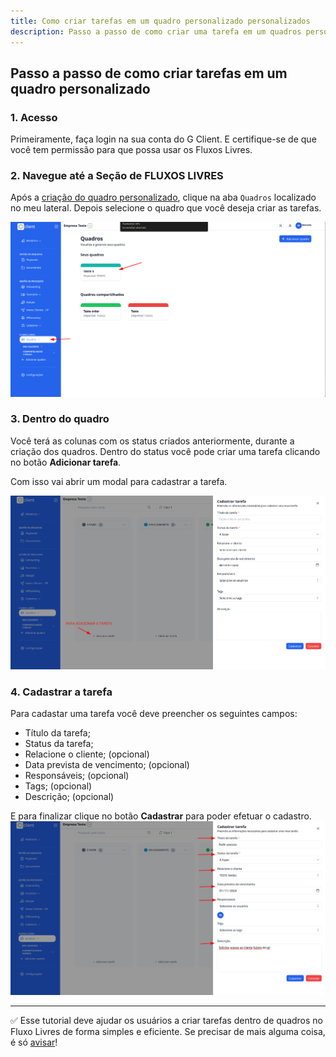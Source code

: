 ```yaml
---
title: Como criar tarefas em um quadro personalizado personalizados
description: Passo a passo de como criar uma tarefa em um quadros personalizados
---
```


## Passo a passo de como criar tarefas em um quadro personalizado

### 1. Acesso

Primeiramente, faça login na sua conta do G Client. E certifique-se de que você tem permissão para que possa usar os Fluxos Livres.

### 2. Navegue até a Seção de FLUXOS LIVRES

Após a [criação do quadro personalizado](https://ajuda.gclient.com.br/docs/free-flows/personalized-tables.md), clique na aba `Quadros` localizado no meu lateral. Depois selecione o quadro que você deseja criar as tarefas.

![exemplo descrito acima](./img/personalized-tasks/example-01.png)

### 3. Dentro do quadro

Você terá as colunas com os status criados anteriormente, durante a criação dos quadros. Dentro do status você pode criar uma tarefa clicando no botão **Adicionar tarefa**.

Com isso vai abrir um modal para cadastrar a tarefa.

![exemplo descrito acima](./img/personalized-tasks/example-02.png)

### 4. Cadastrar a tarefa

Para cadastar uma tarefa você deve preencher os seguintes campos:

- Título da tarefa;
- Status da tarefa;
- Relacione o cliente; (opcional)
- Data prevista de vencimento; (opcional)
- Responsáveis; (opcional)
- Tags; (opcional)
- Descrição; (opcional)

E para finalizar clique no botão **Cadastrar** para poder efetuar o cadastro.
![exemplo descrito acima](./img/personalized-tasks/example-03.png)

---

✅ Esse tutorial deve ajudar os usuários a criar tarefas dentro de quadros no Fluxo Livres de forma simples e eficiente. Se precisar de mais alguma coisa, é só [avisar](https://api.whatsapp.com/send?phone=5544997046569&text=Preciso%20de%20ajuda%20sobre%20um%20tutorial)!
